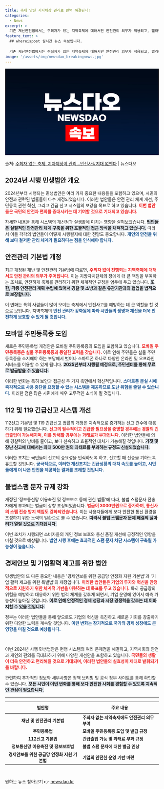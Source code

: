 ```yaml
---
title: 축제 안전 지자체장 관리로 완벽 해결된다!
categories:
  - News
excerpt: >
  기존 재난안전법에서는 주최자가 있는 지역축제에 대해서만 안전관리 의무가 적용되고, 핼러윈이나 성탄절과 같은 …
feature_text: >
  ## whereispost 실시간 뉴스 속보입니다.

  기존 재난안전법에서는 주최자가 있는 지역축제에 대해서만 안전관리 의무가 적용되고, 핼러윈이나 성탄절과 같은 …
image: '/assets/img/newsdao_breakingnews.jpg'
---
```


![뉴스다오 속보](/assets/img/newsdao_breakingnews.jpg)

<p>출처: <a href="https://newsdao.kr/2936" rel="dofollow">주최자 없는 축제, 지자체장이 관리…안전사각지대 없앤다</a> | 뉴스다오</p>

<h2 data-ke-size="size26">2024년 시행 민생법안 개요</h2>

<p data-ke-size="size16">2024년부터 시행되는 민생법안은 여러 가지 중요한 내용들을 포함하고 있으며, 시민의 안전과 관련된 법률들이 다수 개정되었습니다. 이러한 법안들은 안전 관리 체계 개선, 주민등록 관련 혁신, 그리고 긴급 신고 시스템의 보강을 목표로 하고 있습니다. <b><span style="color: #ee2323;">이번 법안들은 국민의 안전과 편의를 증대시키는 데 기여할 것으로 기대되고 있습니다.</span></b></p>

<p data-ke-size="size16">자세한 내용을 통해 시스템의 개선점과 실생활에 미치는 영향을 살펴보겠습니다. <b><span style="background-color: #21538527;">법안들은 실질적인 안전관리 체계 구축을 위한 포괄적인 접근 방식을 채택하고 있습니다.</span></b> 따라서 이들 각각의 법안들이 어떻게 시행될지에 대한 전망도 중요합니다. <b><span style="color: #1a5490;">개인의 안전을 위해 보다 철저한 관리 체계가 필요하다는 점을 인식해야 합니다.</span></b></p>

<h2 data-ke-size="size26">안전관리 기본법 개정</h2>

<p data-ke-size="size16">최근 개정된 재난 및 안전관리 기본법에 따르면, <b><span style="color: #ee2323;">주최자 없이 진행되는 지역축제에 대해서도 안전 관리의 의무가 주어집니다.</span></b> 이는 지방자치단체의 장에게 더 큰 책임을 부여하는 조치로, 안전하게 축제를 관리하기 위한 체계적인 규정을 염두에 두고 있습니다. <b><span style="background-color: #21538527;">또한, 각종 안전관리 계획 수립에 있어서 경찰 및 소방과 같은 유관기관과의 협업을 법적으로 보장합니다.</span></b></p>

<p data-ke-size="size16">이 변화는 특히 사람들이 많이 모이는 축제에서 안전사고를 예방하는 데 큰 역할을 할 것으로 보입니다. 지역축제의 <b><span style="color: #1a5490;">안전 관리가 강화됨에 따라 시민들의 생명과 재산을 더욱 안전하게 보호할 수 있게 될 것입니다.</span></b></p>

<h2 data-ke-size="size26">모바일 주민등록증 도입</h2>

<p data-ke-size="size16">새로운 주민등록법 개정안은 모바일 주민등록증의 도입을 포함하고 있습니다. <b><span style="color: #ee2323;">모바일 주민등록증은 실물 주민등록증과 동일한 효력을 갖습니다.</span></b> 이로 인해 주민들은 실물 주민등록증을 소지해야 하는 부담에서 벗어나 스마트폰 하나로 다양한 온라인 및 오프라인 서비스를 이용할 수 있게 됩니다. <b><span style="background-color: #21538527;">2025년부터 시행될 예정으로, 주민센터를 통해 무료로 발급받을 수 있습니다.</span></b></p>

<p data-ke-size="size16">이러한 변화는 특히 보안과 접근성 두 가지 측면에서 혁신적입니다. <b><span style="color: #1a5490;">스마트폰 분실 시에 즉각적으로 사용 중단을 요청할 수 있는 시스템을 제공하므로 도난 위험을 줄일 수 있습니다.</span></b> 이러한 점은 많은 시민에게 매우 고무적인 소식이 될 것입니다.</p>

<h2 data-ke-size="size26">112 및 119 긴급신고 시스템 개선</h2>

<p data-ke-size="size16">112신고 기본법 및 119 긴급신고 법률의 개정은 지속적으로 증가하는 신고 건수에 대응하기 위해 필요했습니다. <b><span style="color: #ee2323;">신고의 필수적이고 긴급한 필요성을 증명할 경우에는 경찰의 긴급출입이 가능해지며, 이를 방해할 경우에는 과태료가 부과됩니다.</span></b> 이러한 법안들에 의해 경찰력의 낭비를 줄이고, 보다 신속하고 효율적인 대처가 가능해질 것입니다. <b><span style="background-color: #21538527;">거짓 및 장난 신고에 대해서는 최대 500만 원의 과태료를 부과하는 규정도 신설되었습니다.</span></b></p>

<p data-ke-size="size16">이러한 조치는 국민들이 신고의 중요성을 인식하도록 하고, 신고할 때 신중을 기하도록 유도할 것입니다. <b><span style="color: #1a5490;">궁극적으로, 이러한 개선조치는 긴급상황의 대처 속도를 높이고, 시민들에게 더 나은 안전을 제공하는 결과를 초래할 것입니다.</span></b></p>

<h2 data-ke-size="size26">불법스팸 문자 규제 강화</h2>

<p data-ke-size="size16">개정된 ‘정보통신망 이용촉진 및 정보보호 등에 관한 법률’에 따라, 불법 스팸문자 전송자에게 부과되는 벌금이 상향 조정되었습니다. <b><span style="color: #ee2323;">벌금이 3000만원으로 증가하며, 통신사의 스팸 전송 방지 책임도 강화되었습니다.</span></b> 이는 사용자들에게 보다 안전한 통신 환경을 조성하기 위한 노력의 일환으로 볼 수 있습니다. <b><span style="background-color: #21538527;">따라서 불법 스팸문자 문제 해결의 실마리가 열릴 것으로 기대됩니다.</span></b></p>

<p data-ke-size="size16">이번 조치가 시행되면 소비자들의 개인 정보 보호와 통신 품질 개선에 긍정적인 영향을 미칠 것으로 예상됩니다. <b><span style="color: #1a5490;">법안 시행 후에는 효과적인 스팸 문자 차단 시스템이 구축될 가능성이 높습니다.</span></b></p>

<h2 data-ke-size="size26">경제안보 및 기업활력 제고를 위한 법안</h2>

<p data-ke-size="size16">민생법안의 또 다른 중요한 내용은 '경제안보를 위한 공급망 안정화 지원 기본법'과 '기업 활력 제고를 위한 특별법'의 제정입니다. <b><span style="color: #ee2323;">이러한 법안들은 기업의 투자와 혁신을 안정적으로 지원하기 위한 체계적 기반을 마련하는 데 목표를 두고 있습니다.</span></b> 특히 공급망의 위험을 예방하고 대응하기 위한 법적 체계를 갖추게 되면서, 기업 운영에 있어서 예측 가능성이 높아질 것입니다. <b><span style="background-color: #21538527;">이로 인해 안정적인 경제 성장과 시장 경쟁력을 갖추는 데 이바지할 수 있을 것입니다.</span></b></p>

<p data-ke-size="size16">정부는 이러한 법안들을 통해 앞으로도 기업의 혁신을 촉진하고 새로운 기회를 창출하기 위한 다양한 노력을 계속할 것입니다. <b><span style="color: #1a5490;">이런 변화는 장기적으로 국가의 경제 성장에도 큰 영향을 미칠 것으로 예상됩니다.</span></b></p>

<p data-ke-size="size16">&nbsp;</p>

<p data-ke-size="size16">이번 2024년 시행 민생법안은 현행 시스템의 여러 문제점을 해결하고, 지역사회의 안전과 개인의 편의를 극대화하기 위해 다양한 개선안을 포함하고 있습니다. <b><span style="color: #ee2323;">국민들의 생활이 더욱 안전하고 편리해질 것으로 기대되며, 이러한 법안들의 실효성이 제대로 발휘되기를 바랍니다.</span></b></p>

<p data-ke-size="size16">관련하여 추가적인 정보와 세부사항은 정책 브리핑 및 공식 정부 사이트를 통해 확인할 수 있습니다. <b><span style="background-color: #21538527;">모든 시민이 이번 변화를 통해 보다 안전한 사회를 경험할 수 있도록 지속적인 관심이 필요합니다.</span></b></p>

<hr>

<table style="width: 100%; border-collapse: collapse;">
    <thead>
        <tr>
            <th style="text-align: center; height: 30px;"><b>법안명</b></th>
            <th style="text-align: center; height: 30px;"><b>주요 내용</b></th>
        </tr>
    </thead>
    <tbody>
        <tr>
            <td style="text-align: center; height: 17px;"><b>재난 및 안전관리 기본법</b></td>
            <td style="text-align: left; height: 17px;"><b>주최자 없는 지역축제에도 안전관리 의무 부여</b></td>
        </tr>
        <tr>
            <td style="text-align: center; height: 17px;"><b>주민등록법</b></td>
            <td style="text-align: left; height: 17px;"><b>모바일 주민등록증 도입 및 발급 규정</b></td>
        </tr>
        <tr>
            <td style="text-align: center; height: 17px;"><b>112신고 기본법</b></td>
            <td style="text-align: left; height: 17px;"><b>긴급출입 가능 및 과태료 부과 규정</b></td>
        </tr>
        <tr>
            <td style="text-align: center; height: 17px;"><b>정보통신망 이용촉진 및 정보보호법</b></td>
            <td style="text-align: left; height: 17px;"><b>불법 스팸 문자에 대한 벌금 인상</b></td>
        </tr>
        <tr>
            <td style="text-align: center; height: 17px;"><b>경제안보를 위한 공급망 안정화 지원 기본법</b></td>
            <td style="text-align: left; height: 17px;"><b>기업의 안전한 운영 기반 마련</b></td>
        </tr>
    </tbody>
</table>

<p data-ke-size="size16">&nbsp;</p> 

원하는 뉴스 찾아보기 👉 <a href="https://newsdao.kr" rel="dofollow">newsdao.kr</a>



